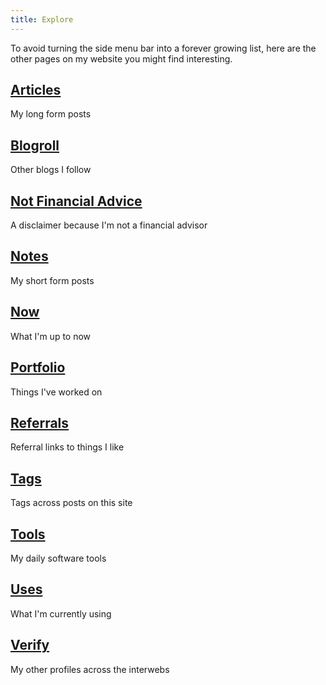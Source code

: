```yaml
---
title: Explore
---
```


To avoid turning the side menu bar into a forever growing list, here are the other pages on my website you might find interesting.

## [Articles](https://akashgoswami.com/articles/)
My long form posts

## [Blogroll](https://akashgoswami.com/blogroll/)
Other blogs I follow

## [Not Financial Advice](https://akashgoswami.com/not-financial-advice)
A disclaimer because I'm not a financial advisor

## [Notes](https://akashgoswami.com/notes/)
My short form posts

## [Now](https://akashgoswami.com/now/)
What I'm up to now

## [Portfolio](https://akashgoswami.com/portfolio/)
Things I've worked on

## [Referrals](https://akashgoswami.com/referrals/)
Referral links to things I like

## [Tags](https://akashgoswami.com/tags/)
Tags across posts on this site

## [Tools](https://akashgoswami.com/tools/)
My daily software tools

## [Uses](https://akashgoswami.com/uses/)
What I'm currently using

## [Verify](https://akashgoswami.com/verify/)
My other profiles across the interwebs


